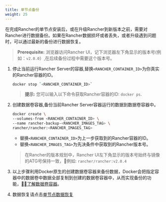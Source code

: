 ```yaml
---
title: 单节点备份
weight: 25
---
```


在完成Rancher的单节点安装后，或在升级Rancher到新版本之前，需要对Rancher进行数据备份。如果在Rancher数据损坏或者丢失，或者升级遇到问题时，可以通过最新的备份进行数据恢复。

>**Prerequisite:** 浏览器访问Rancher UI，记下浏览器左下角显示的版本号(例如：`v2.0.0`）,在后续备份过程中需要这个版本号。

1. 停止当前运行Rancher Server的容器,替换`<RANCHER_CONTAINER_ID>`为你真实的Rancher容器的ID。

    ```bash
    docker stop `<RANCHER_CONTAINER_ID>`
    ```

    >**提示:** 您可以输入以下命令获取Rancher容器的ID: `docker ps`.

2. 创建数据卷容器,备份当前Rancher Server容器运行的数据到数据卷容器中。

    ```bash
    docker create \
    --volumes-from <RANCHER_CONTAINER_ID> \
    --name rancher-backup-<RANCHER_IMAGES_TAG> \
    rancher/rancher:<RANCHER_IMAGES_TAG>
    ```
    - 替换`<RANCHER_CONTAINER_ID>`为上一步获取到的Rancher容器的ID。
    - 替换`<RANCHER_IMAGES_TAG>`为先决条件中获取到的Rancher版本号。

    >在Rancher的版本规划中，Rancher UI左下角显示的版本号始终与镜像的ATG号保持一致，例如: `rancher/rancher:v2.0.4`

3. 以上步骤利用Docker原生的创建数据卷容器来备份数据，Docker会把指定容器中的数据卷中数据全部复制到创建的数据卷容器中，从而实现备份的功能，[了解数据卷容器](https://docs.docker.com/storage/volumes/#backup-restore-or-migrate-data-volumes)。

4. 数据恢复请点击[单节点数据恢复](../../restorations/single-node-restoration/)